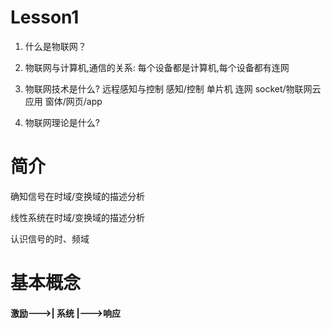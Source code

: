 # Lesson1

1. 什么是物联网？ 

2. 物联网与计算机,通信的关系: 每个设备都是计算机,每个设备都有连网

3. 物联网技术是什么? 
远程感知与控制
感知/控制 单片机
连网 socket/物联网云
应用 窗体/网页/app

4. 物联网理论是什么?

# 简介

确知信号在时域/变换域的描述分析

线性系统在时域/变换域的描述分析

认识信号的时、频域



# 基本概念

#### 激励--->|  系统  |--->响应
